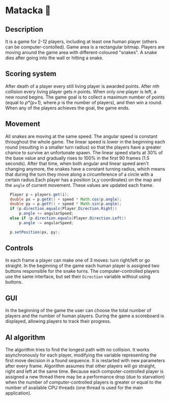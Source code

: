 # Matacka :snake:

## Description
It is a game for 2-12 players, including at least one human player (others can be computer-contolled). Game area is a rectangular bitmap. Players are moving around the game area with different-coloured "snakes". A snake dies after going into the wall or hitting a snake.

## Scoring system
After death of a player every still living player is awarded points. After *nth* collision every living player gets *n* points. When only one player is left, a new round begins. The game goal is to collect a maximum number of points (equal to *p\*(p+1)*, where *p* is the number of players), and then win a round. When any of the players achieves the goal, the game ends.

## Movement
All snakes are moving at the same speed. The angular speed is constant throughout the whole game. The linear speed is lower in the beginning each round (resulting in a smaller turn radius) so that the players have a greater chance to survive an unfortunate spawn. The linear speed starts at 30% of the base value and gradually rises to 100% in the first 90 frames (1.5 seconds). After that time, when both angular and linear speed aren't changing anymore, the snakes have a constant turning radius, which means that during the turn they move along a circumference of a circle with a certain radius.Each player has a position (x,y coordinates) on the map and the `angle` of current movement. These values are updated each frame.
```java
  Player p = players.get(i);
  double px = p.getX() + speed * Math.cos(p.angle);
  double py = p.getY() + speed * Math.sin(p.angle);
  if (p.direction.equals(Player.Direction.Right))
      p.angle += angularSpeed;
  else if (p.direction.equals(Player.Direction.Left))
      p.angle -= angularSpeed;
```
```java
  p.setPosition(px, py);
```
## Controls
In each frame a player can make one of 3 moves: turn right/left or go straight. In the beginning of the game each human player is assigned two buttons responsible for the snake turns. The computer-controlled players use the same interface, but set their `Direction` variable without using buttons.

## GUI
In the beginning of the game the user can choose the total number of players and the number of human players. During the game a scoreboard is displayed, allowing players to track their progress.

## AI algorithm
The algorithm tries to find the longest path with no collision. It works asynchronously for each player, modifying the variable representing the first move decision in a found sequence. It is restarted with new parameters after every frame. Algorithm assumes that other players will go straight, right and left at the same time. Because each computer-controlled player is assigned a new thread there may be a performance drop (due to starvation) when the number of computer-controlled players is greater or equal to the number of available CPU threads (one thread is used for the main application).

